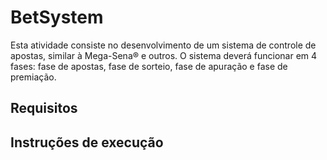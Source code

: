 # BetSystem

Esta atividade consiste no desenvolvimento de um sistema de controle de apostas, similar à Mega-Sena® e outros. O sistema deverá funcionar em 4 fases: fase de apostas, fase de sorteio, fase de apuração e fase de premiação. 

## Requisitos

## Instruções de execução